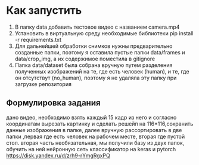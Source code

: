 # Как запустить
1. В папку data добавить тестовое видео с названием camera.mp4
2. Установить в виртуальную среду необходимые библиотеки pip install -r requirements.txt
3. Для дальнейшей обработки снимков нужны предварительно созданные папки, поэтому я оставила пустые папки data/frames и data/crop_img, а их содержимое поместила в gitignore
4. Папка data/dataset была собрана вручную путем разделения полученных изображений на те, где есть человек (human), и те, где он отсутствут (no_human), поэтому я не удаляла эту папку при загрузке репозитория


## Формулировка задания
дано видео, необходимо взять каждый 15 кадр из него и согласно координатам вырезать картинку и сделать решейп на 116*116,сохранить данные изображения в папке, далее вручную рассортировать в две папки ,первая где есть человек на рабочем месте, вторая где пустой стол. вторая часть необязательная, мы получили базу из двух папок, обучить на ней нейронную сеть классификатор на keras и pytorch
https://disk.yandex.ru/d/zrh9-rYmgRgxPQ
